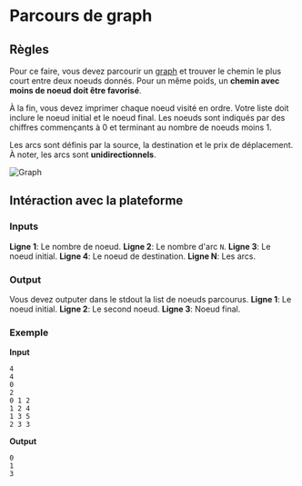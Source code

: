 # Parcours de graph
## Règles
Pour ce faire, vous devez parcourir un [graph](https://en.wikipedia.org/wiki/Graph_(abstract_data_type)) et trouver le
chemin le plus court entre deux noeuds donnés. Pour un même poids, un **chemin avec moins de noeud doit être favorisé**.

À la fin, vous devez imprimer chaque noeud visité en ordre. Votre liste doit inclure le noeud initial et le noeud final.
Les noeuds sont indiqués par des chiffres commençants à 0 et terminant au nombre de noeuds moins 1.

Les arcs sont définis par la source, la destination et le prix de déplacement. À noter, les arcs sont 
**unidirectionnels**.

![Graph](https://github.com/carapas/CSGamesSelectionPublic/blob/master/Graph/graph.png?raw=true "Graph shit")

## Intéraction avec la plateforme
### Inputs
**Ligne 1**: Le nombre de noeud.
**Ligne 2**: Le nombre d'arc `N`.
**Ligne 3**: Le noeud initial.
**Ligne 4**: Le noeud de destination.
**Ligne N**: Les arcs.

### Output
Vous devez outputer dans le stdout la list de noeuds parcourus.
**Ligne 1**: Le noeud initial.
**Ligne 2**: Le second noeud.
**Ligne 3**: Noeud final.

### Exemple
**Input**
```
4
4
0
2
0 1 2
1 2 4
1 3 5
2 3 3
```
**Output**
```
0
1
3
```
